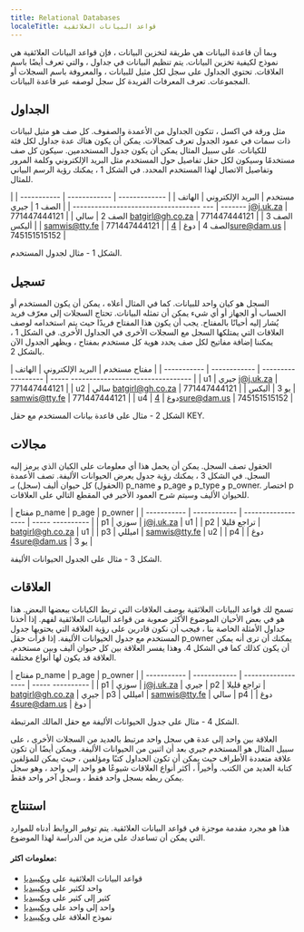 ```yaml
---
title: Relational Databases
localeTitle: قواعد البيانات العلائقية
---
```

وبما أن قاعدة البيانات هي طريقة لتخزين البيانات ، فإن قواعد البيانات العلائقية هي نموذج لكيفية تخزين البيانات. يتم تنظيم البيانات في جداول ، والتي تعرف أيضًا باسم العلاقات. تحتوي الجداول على سجل لكل مثيل للبيانات ، والمعروفة باسم السجلات أو المجموعات. تعرف المعرفات الفريدة كل سجل لوصفه عبر قاعدة البيانات.

## الجداول

مثل ورقة في اكسل ، تتكون الجداول من الأعمدة والصفوف. كل صف هو مثيل لبيانات ذات سمات في عمود الجدول تعرف كمجالات. يمكن أن يكون هناك عدة جداول لكل فئة للكيانات. على سبيل المثال يمكن أن يكون جدول المستخدمين. سيكون كل صف مستخدمًا وسيكون لكل حقل تفاصيل حول المستخدم مثل البريد الإلكتروني وكلمة المرور وتفاصيل الاتصال لهذا المستخدم المحدد. في الشكل 1 ، يمكنك رؤية الرسم البياني للمثال.

| | مستخدم | البريد الإلكتروني | الهاتف | | ------------- | ------------ | ------------------ | --- ----------------------------------- | | الصف 1 | جيري j@j.uk.za | 771447444121 | | الصف 2 | سالي batgirl@gh.co.za | 771447444121 | | الصف 3 | أليكس | samwis@tty.fe | 771447444121 | | الصف 4 | دوغ | 4sure@dam.us | 745151515152 |

الشكل 1 - مثال لجدول المستخدم.

## تسجيل

السجل هو كيان واحد للبيانات. كما في المثال أعلاه ، يمكن أن يكون المستخدم أو الحساب أو الجهاز أو أي شيء يمكن أن تمثله البيانات. تحتاج السجلات إلى معرّف فريد يُشار إليه أحيانًا بالمفتاح. يجب أن يكون هذا المفتاح فريدًا حيث يتم استخدامه لوصف العلاقات التي يمتلكها السجل مع السجلات الأخرى في الجداول الأخرى. في الشكل 1 ، يمكننا إضافة مفاتيح لكل صف يحدد هوية كل مستخدم بمفتاح ، ويظهر الجدول الآن بالشكل 2.

| مفتاح مستخدم | البريد الإلكتروني | الهاتف | | ----------- | ------------ | ------------------ | ----- --------------------------------- | | u1 | جيري j@j.uk.za | 771447444121 | | u2 | سالي batgirl@gh.co.za | 771447444121 | | يو 3 | أليكس | samwis@tty.fe | 771447444121 | | u4 | دوغ | 4sure@dam.us | 745151515152 |

الشكل 2 - مثال على قاعدة بيانات المستخدم مع حقل KEY.

## مجالات

الحقول تصف السجل. يمكن أن يحمل هذا أي معلومات على الكيان الذي يرمز إليه السجل. في الشكل 3 ، يمكنك رؤية جدول يعرض الحيوانات الأليفة. تصف الأعمدة (الحقول) كل حيوان أليف (سجل) بـ p\_name و p\_age و p\_type و p\_owner. اختصار p للحيوان الأليف وسيتم شرح العمود الأخير في المقطع التالي على العلاقات.

| مفتاح p\_name | p\_age | p\_owner | | ----------- | ------------ | ------------------ | ----- ---------- | | p1 | سوزي | j@j.uk.za | u1 | | p2 | تراجع قليلا | batgirl@gh.co.za | u1 | | p3 | اميللي | samwis@tty.fe | u2 | | p4 | دوغ | 4sure@dam.us | يو 3 |

الشكل 3 - مثال على الجدول الحيوانات الأليفة.

## العلاقات

تسمح لك قواعد البيانات العلائقية بوصف العلاقات التي تربط الكيانات ببعضها البعض. هذا هو في بعض الأحيان الموضوع الأكثر صعوبة من قواعد البيانات العلائقية لفهم. إذا أخذنا جداول الأمثلة الخاصة بنا ، فيجب أن نكون قادرين على رؤية العلاقة التي يحتويها جدول المستخدم مع جدول الحيوانات الأليفة. إذا قرأت حقل p\_owner يمكنك أن ترى أنه يمكن أن يكون كذلك كما في الشكل 4. وهذا يفسر العلاقة بين كل حيوان أليف وبين مستخدم. العلاقة قد يكون لها أنواع مختلفة.

| مفتاح p\_name | p\_age | p\_owner | | ----------- | ------------ | ------------------ | ----- ---------- | | p1 | سوزي | j@j.uk.za | جيري | p2 | تراجع قليلا | batgirl@gh.co.za | جيري | p3 | اميللي | samwis@tty.fe | سالي | p4 | دوغ | 4sure@dam.us | دوغ |

الشكل 4 - مثال على جدول الحيوانات الأليفة مع حقل المالك المرتبطة.

العلاقة بين واحد إلى عدة هي سجل واحد مرتبط بالعديد من السجلات الأخرى ، على سبيل المثال هو المستخدم جيري بعد أن اثنين من الحيوانات الأليفة. ويمكن أيضًا أن تكون علاقة متعددة الأطراف حيث يمكن أن تكون الجداول كتبًا ومؤلفين ، حيث يمكن للمؤلفين كتابة العديد من الكتب. وأخيراً ، أكثر أنواع العلاقات شيوعًا هو واحد إلى واحد ، وهو سجل يمكن ربطه بسجل واحد فقط ، وسجل آخر واحد فقط.

## استنتاج

هذا هو مجرد مقدمة موجزة في قواعد البيانات العلائقية. يتم توفير الروابط أدناه للموارد التي يمكن أن تساعدك على مزيد من الدراسة لهذا الموضوع.

#### معلومات اكثر:

*   قواعد البيانات العلائقية على [ويكيبيديا](https://en.wikipedia.org/wiki/Relational_database)
*   واحد لكثير على [ويكيبيديا](https://en.wikipedia.org/wiki/One-to-many_(data_model) )
*   كثير إلى كثير على [ويكيبيديا](https://en.wikipedia.org/wiki/Many-to-many_(data_model) )
*   واحد إلى واحد على [ويكيبيديا](https://en.wikipedia.org/wiki/One-to-one_(data_model) )
*   نموذج العلاقة على [ويكيبيديا](https://en.wikipedia.org/wiki/Entity%E2%80%93relationship_model)